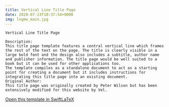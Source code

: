 ```yaml
---
title: Vertical Line Title Page
date: 2020-07-23T10:37:54+0000
img: lngmw_main.jpg
---
```

```
Vertical Line Title Page

Description:
This title page template features a central vertical line which frames the rest of the text on the page. The title is clearly visible in a large bold font and the design also includes a subtitle, author name and publisher information. The title page would be well suited to a book but it can be used for other applications too.
The template compiles as a standalone document to act as a starting point for creating a document but it includes instructions for integrating this title page into an existing document.
Original Author:
This title page was originally created by Peter Wilson but has been extensively modified for this website by Vel.
```
[Open this template in SwiftLaTeX](https://www.swiftlatex.com/project.html?import=https://swiftlatex.github.io/LaTeXBoilerPlate/zips/owcaq_template.zip&import_name=Vertical%20Line%20Title%20Page)
